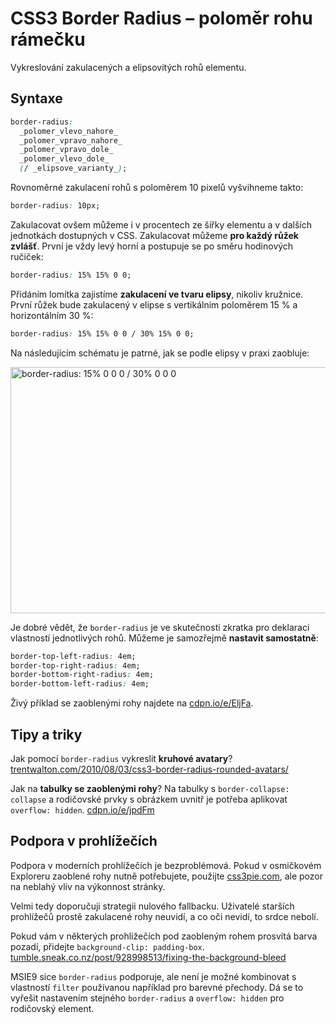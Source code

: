 CSS3 Border Radius – poloměr rohu rámečku
=========================================

Vykreslování zakulacených a elipsovitých rohů elementu.

Syntaxe
-------

```css
border-radius:
  _polomer_vlevo_nahore_
  _polomer_vpravo_nahore_
  _polomer_vpravo_dole_
  _polomer_vlevo_dole_
  (/ _elipsove_varianty_);
```

Rovnoměrné zakulacení rohů s poloměrem 10 pixelů vyšvihneme takto:

```css
border-radius: 10px;
```

Zakulacovat ovšem můžeme i v procentech ze šířky elementu a v dalších jednotkách dostupných v CSS. Zakulacovat můžeme **pro každý růžek zvlášť**. První je vždy levý horní a postupuje se po směru hodinových ručiček:

```css
border-radius: 15% 15% 0 0;
```

Přidáním lomítka zajistíme **zakulacení ve tvaru elipsy**, nikoliv kružnice. První růžek bude zakulacený v elipse s vertikálním poloměrem 15 % a horizontálním 30 %:

```css
border-radius: 15% 15% 0 0 / 30% 15% 0 0;
```

Na následujícím schématu je patrné, jak se podle elipsy v praxi zaobluje:

<img class="picture" src="content/schemes/CSS3-border-radius.svg" width="700" height="394" alt="border-radius: 15% 0 0 0 / 30% 0 0 0">

Je dobré vědět, že `border-radius` je ve skutečnosti zkratka pro deklaraci vlastností jednotlivých rohů. Můžeme je samozřejmě **nastavit samostatně**:

```css
border-top-left-radius: 4em;
border-top-right-radius: 4em;
border-bottom-right-radius: 4em;
border-bottom-left-radius: 4em;
```

Živý příklad se zaoblenými rohy najdete na [cdpn.io/e/EljFa](http://cdpn.io/e/EljFa).

Tipy a triky
------------

Jak pomocí `border-radius` vykreslit **kruhové avatary**? [trentwalton.com/2010/08/03/css3-border-radius-rounded-avatars/](http://trentwalton.com/2010/08/03/css3-border-radius-rounded-avatars/)

Jak na **tabulky se zaoblenými rohy**? Na tabulky s `border-collapse: collapse` a rodičovské prvky s obrázkem uvnitř je potřeba aplikovat `overflow: hidden`. [cdpn.io/e/jpdFm](http://cdpn.io/e/jpdFm)


Podpora v prohlížečích
----------------------

Podpora v moderních prohlížečích je bezproblémová. Pokud v osmičkovém Exploreru zaoblené rohy nutně potřebujete, použijte [css3pie.com](http://css3pie.com/), ale pozor na neblahý vliv na výkonnost stránky.

Velmi tedy doporučuji strategii nulového fallbacku. Uživatelé starších prohlížečů prostě zakulacené rohy neuvidí, a co oči nevidí, to srdce nebolí.

Pokud vám v některých prohlížečích pod zaobleným rohem prosvítá barva pozadí, přidejte `background-clip: padding-box`. [tumble.sneak.co.nz/post/928998513/fixing-the-background-bleed](http://tumble.sneak.co.nz/post/928998513/fixing-the-background-bleed)

MSIE9 sice `border-radius` podporuje, ale není je možné kombinovat s vlastností `filter` používanou například pro barevné přechody. Dá se to vyřešit nastavením stejného `border-radius` a `overflow: hidden` pro rodičovský element.
